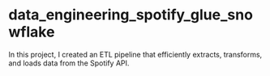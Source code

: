 # data_engineering_spotify_glue_snowflake
In this project, I created an ETL pipeline that efficiently extracts, transforms, and loads data from the Spotify API.
